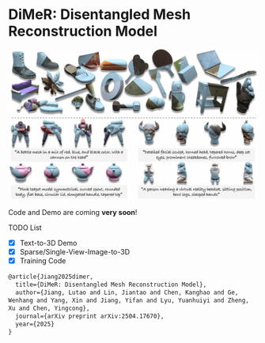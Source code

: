 # DiMeR: Disentangled Mesh Reconstruction Model

![teaser](./assets/teaser.png)

Code and Demo are coming **very soon**!

TODO List
- [x] Text-to-3D Demo
- [x] Sparse/Single-View-Image-to-3D
- [x] Training Code

```
@article{Jiang2025dimer,
  title={DiMeR: Disentangled Mesh Reconstruction Model},
  author={Jiang, Lutao and Lin, Jiantao and Chen, Kanghao and Ge, Wenhang and Yang, Xin and Jiang, Yifan and Lyu, Yuanhuiyi and Zheng, Xu and Chen, Yingcong},
  journal={arXiv preprint arXiv:2504.17670},
  year={2025}
}
```
